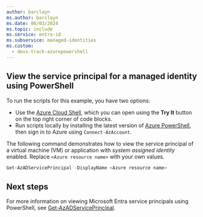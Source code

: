 ```yaml
---
author: barclayn
ms.author: barclayn
ms.date: 06/03/2024
ms.topic: include
ms.service: entra-id
ms.subservice: managed-identities
ms.custom:
  - devx-track-azurepowershell
---
```


## View the service principal for a managed identity using PowerShell

To run the scripts for this example, you have two options:
- Use the [Azure Cloud Shell](/azure/cloud-shell/overview), which you can open using the **Try It** button on the top right corner of code blocks.
- Run scripts locally by installing the latest version of [Azure PowerShell](/powershell/azure/install-azure-powershell), then sign in to Azure using `Connect-AzAccount`.
 
The following command demonstrates how to view the service principal of a virtual machine (VM) or application with *system assigned identity* enabled. Replace `<Azure resource name>` with your own values.

```powershell
Get-AzADServicePrincipal -DisplayName <Azure resource name>
```

## Next steps

For more information on viewing Microsoft Entra service principals using PowerShell, see [Get-AzADServicePrincipal](/powershell/module/az.resources/get-azadserviceprincipal).
